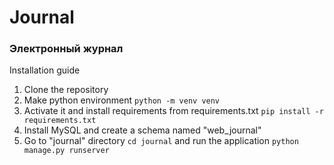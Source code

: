 # Journal 
### Электронный журнал

Installation guide
1. Сlone the repository
2. Make python environment `python -m venv venv`
3. Activate it and install requirements from requirements.txt `pip install -r requirements.txt`
4. Install MySQL and create a schema named "web_journal"
5. Go to "journal" directory `cd journal` and run the application `python manage.py runserver`
